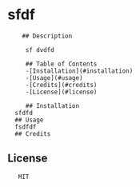 # sfdf  
        ## Description

         sf dvdfd 

         ## Table of Contents
         -[Installation](#installation)
         -[Usage](#usage)
         -[Credits](#credits)
         -[License](#license)

         ## Installation
      sfdfd
      ## Usage
      fsdfdf
      ## Credits
      
## License
       MIT